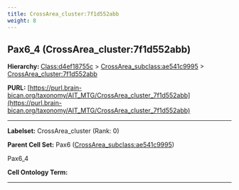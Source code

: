 ```yaml
---
title: CrossArea_cluster:7f1d552abb
weight: 8
---
```

## Pax6_4 (CrossArea_cluster:7f1d552abb)
<b>Hierarchy: </b>
[Class:d4ef18755c](../Class_d4ef18755c) >
[CrossArea_subclass:ae541c9995](../CrossArea_subclass_ae541c9995) >
[CrossArea_cluster:7f1d552abb](../CrossArea_cluster_7f1d552abb)

**PURL:** [https://purl.brain-bican.org/taxonomy/AIT_MTG/CrossArea_cluster_7f1d552abb](https://purl.brain-bican.org/taxonomy/AIT_MTG/CrossArea_cluster_7f1d552abb)

---


**Labelset:** CrossArea_cluster (Rank: 0)

**Parent Cell Set:** Pax6 ([CrossArea_subclass:ae541c9995](../CrossArea_subclass_ae541c9995))

Pax6_4


**Cell Ontology Term:** 

[MARKER GENES.]: #


---

[TRANSFERRED ANNOTATIONS.]: #


[AUTHOR ANNOTATION FIELDS.]: #

